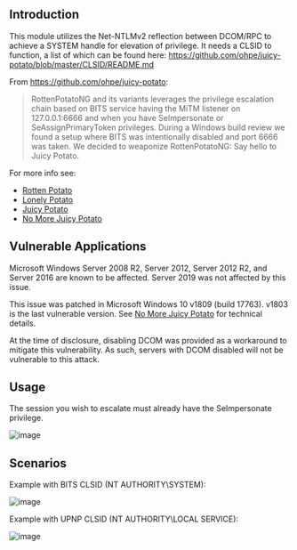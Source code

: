 ## Introduction

This module utilizes the Net-NTLMv2 reflection between DCOM/RPC to achieve a
SYSTEM handle for elevation of privilege. It needs a CLSID to function, a list
of which can be found here:
https://github.com/ohpe/juicy-potato/blob/master/CLSID/README.md

From https://github.com/ohpe/juicy-potato:

> RottenPotatoNG and its variants leverages the privilege escalation chain based
> on BITS service having the MiTM listener on 127.0.0.1:6666 and when you have
> SeImpersonate or SeAssignPrimaryToken privileges. During a Windows build
> review we found a setup where BITS was intentionally disabled and port 6666
> was taken. We decided to weaponize RottenPotatoNG: Say hello to Juicy Potato.

For more info see:

- [Rotten Potato](https://github.com/foxglovesec/RottenPotato)
- [Lonely Potato](https://decoder.cloud/2017/12/23/the-lonely-potato/)
- [Juicy Potato](https://ohpe.it/juicy-potato/)
- [No More Juicy Potato](https://decoder.cloud/2018/10/29/no-more-rotten-juicy-potato/)

## Vulnerable Applications

Microsoft Windows Server 2008 R2, Server 2012, Server 2012 R2, and Server 2016
are known to be affected. Server 2019 was not affected by this issue.

This issue was patched in Microsoft Windows 10 v1809 (build 17763). v1803 is the
last vulnerable version. See
[No More Juicy Potato](https://decoder.cloud/2018/10/29/no-more-rotten-juicy-potato/)
for technical details.

At the time of disclosure, disabling DCOM was provided as a workaround to
mitigate this vulnerability. As such, servers with DCOM disabled will not be
vulnerable to this attack.

## Usage

The session you wish to escalate must already have the SeImpersonate privilege.

![image](https://user-images.githubusercontent.com/984628/51068493-2b6ef500-161f-11e9-9287-1eac0f942f87.png)

## Scenarios

Example with BITS CLSID (NT AUTHORITY\SYSTEM):

![image](https://user-images.githubusercontent.com/984628/50982077-aa1f4180-14fc-11e9-94f4-1a50ce765e0f.png)

Example with UPNP CLSID (NT AUTHORITY\LOCAL SERVICE):

![image](https://user-images.githubusercontent.com/984628/50982170-d76bef80-14fc-11e9-9124-ab43d69cb15c.png)
